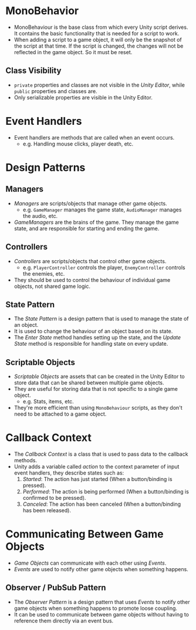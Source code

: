 # MonoBehavior

- MonoBehaviour is the base class from which every Unity script derives. It contains the basic functionality that is needed for a script to work.
- When adding a script to a game object, it will only be the snapshot of the script at that time. If the script is changed, the changes will not be reflected in the game object. So it must be reset.

## Class Visibility

- `private` properties and classes are not visible in the _Unity Editor_, while `public` properties and classes are.
- Only serializable properties are visible in the Unity Editor.

# Event Handlers

- Event handlers are methods that are called when an event occurs.
  - e.g. Handling mouse clicks, player death, etc.

# Design Patterns

## Managers

- _Managers_ are scripts/objects that manage other game objects.
  - e.g. `GameManager` manages the game state, `AudioManager` manages the audio, etc.
- _GameManagers_ are the brains of the game. They manage the game state, and are responsible for starting and ending the game.

## Controllers

- _Controllers_ are scripts/objects that control other game objects.
  - e.g. `PlayerController` controls the player, `EnemyController` controls the enemies, etc.
- They should be used to control the behaviour of individual game objects, not shared game logic.

## State Pattern

- The _State Pattern_ is a design pattern that is used to manage the state of an object.
- It is used to change the behaviour of an object based on its state.
- The _Enter State_ method handles setting up the state, and the _Update State_ method is responsible for handling state on every update.

## Scriptable Objects

- _Scriptable Objects_ are assets that can be created in the Unity Editor to store data that can be shared between multiple game objects.
- They are useful for storing data that is not specific to a single game object.
  - e.g. Stats, items, etc.
- They're more efficient than using `MonoBehaviour` scripts, as they don't need to be attached to a game object.

# Callback Context

- The _Callback Context_ is a class that is used to pass data to the callback methods.
- Unity adds a variable called _action_ to the context parameter of input event handlers, they describe states such as:
  1. _Started_: The action has just started (When a button/binding is pressed).
  2. _Performed_: The action is being performed (When a button/binding is confirmed to be pressed).
  3. _Canceled_: The action has been canceled (When a button/binding has been released).

# Communicating Between Game Objects

- _Game Objects_ can communicate with each other using _Events_.
- _Events_ are used to notify other game objects when something happens.

## Observer / PubSub Pattern

- The _Observer Pattern_ is a design pattern that uses _Events_ to notify other game objects when something happens to promote loose coupling.
- It can be used to communicate between game objects without having to reference them directly via an event bus.
